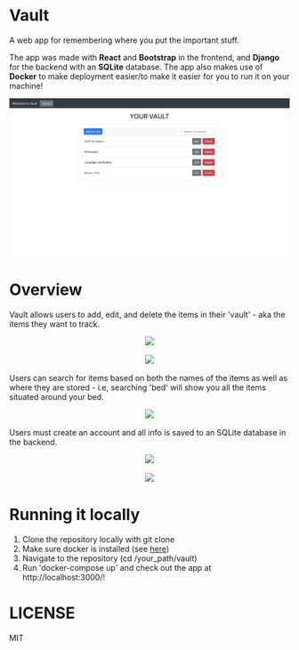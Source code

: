 # Vault

A web app for remembering where you put the important stuff.

The app was made with **React** and **Bootstrap** in the frontend, and **Django** for the backend with an **SQLite** database. The app also makes use of **Docker** to make deployment easier/to make it easier for you to run it on your machine!

![Image of Vault](https://github.com/nikolamarunic/images/blob/master/vault./vault_splash.png)

# Overview
Vault allows users to add, edit, and delete the items in their 'vault' - aka the items they want to track.

<p align="center">
  <img src = https://media.giphy.com/media/igmUouDNw6ooP6RZ3A/giphy.gif>
</p>

<p align="center">
  <img src = https://media.giphy.com/media/dUO3ak4fUsfoG3EYBN/giphy.gif>
</p>

Users can search for items based on both the names of the items as well as where they are stored - i.e, searching 'bed' will show you all the items situated around your bed.

<p align="center">
  <img src = https://media.giphy.com/media/QC7ZrfgIDJQUPjiGSd/giphy.gif>
</p>

Users must create an account and all info is saved to an SQLite database in the backend.

<p align="center">
  <img src = https://media.giphy.com/media/UVZBSeEpDb7ogycXf4/giphy.gif>
</p>

<p align="center">
  <img src = https://media.giphy.com/media/Lr3T1Jodi30SytitTm/giphy.gif>
</p>

# Running it locally
1. Clone the repository locally with git clone
2. Make sure docker is installed (see [here](https://docs.docker.com/get-docker/))
3. Navigate to the repository (cd /your_path/vault)
4. Run 'docker-compose up' and check out the app at http://localhost:3000/!

# LICENSE
MIT



